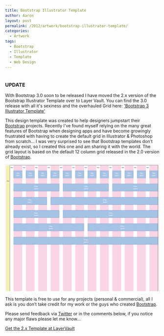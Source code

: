 ```yaml
---
title: Bootstrap Illustrator Template
author: Aaron
layout: post
permalink: /2012/artwork/bootstrap-illustrator-template/
categories:
  - Artwork
tags:
  - Bootstrap
  - Illustrator
  - Template
  - Web Design
---
```

# 

  


### UPDATE
With Bootstrap 3.0 soon to be released I have moved the 2.x version of the Bootstrap Illustrator Template over to Layer Vault. You can find the 3.0 release with all it's sexiness and the overhauled Grid here: ['Bootstrap 3 Illustrator Template'][5]


This design template was created to help designers jumpstart their [Bootstrap][1] projects. Recently I’ve found myself relying on the many great features of Bootstrap when designing apps and have become growingly frustrated with having to create the default grid in Illustrator & Photoshop from scratch… I was very surprised to see that Bootstrap templates don’t already exist, so I created this one and am sharing it with the world. The grid layout is based on the default 12 column grid released in the 2.0 version of [Bootstrap][1].


 ![Bootstrap Illustrator Template v.0.1.5][4]

This template is free to use for any projects (personal & commercial), all I ask is you don’t take credit for my work or the guys who created [Bootstrap][1].

Please send feedback via [Twitter][3] or in the comments below, if you notice any major flaws please let me know…


[Get the 2.x Template at LayerVault][dl]


[1]: http://twitter.github.com/bootstrap

[dl]: https://layervault.com/aaron-k-white/Bootstrap%202.3%20Illustrator%20Template

[3]: http://www.twitter.com/aaronkwhite

[4]: /images/posts/bootstrap_illustrator_template.png

[5]: http://www.twitter.com/aaronkwhite